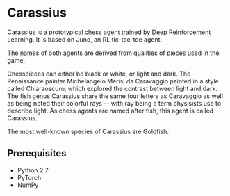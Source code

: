 # Carassius

Carassius is a prototypical chess agent trained by Deep Reinforcement Learning. It is based on Juno, an RL tic-tac-toe agent.

The names of both agents are derived from qualities of pieces used in the game.

Chesspieces can either be black or white, or light and dark. The Renaissance painter Michelangelo Merisi da Caravaggio painted in a style called Chiaraoscuro, which explored the contrast between light and dark. The fish genus Carassius share the same four letters as Caravaggio as well as being noted their colorful rays -- with ray being a term physisists use to describe light. As chess agents are named after fish, this agent is called Carassius.

The most well-known species of Carassius are Goldfish.

## Prerequisites
* Python 2.7
* PyTorch
* NumPy
